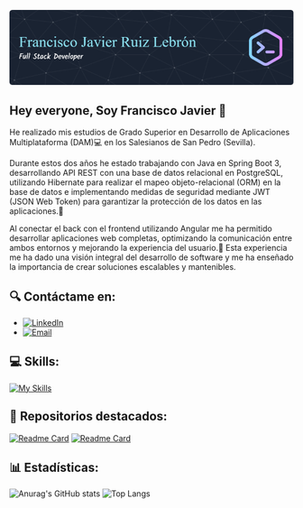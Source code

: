![Header](./franrl03-header-image.png)

## Hey everyone, Soy Francisco Javier 👋

He realizado mis estudios de Grado Superior en Desarrollo de Aplicaciones Multiplataforma (DAM)💻 en los
Salesianos de San Pedro (Sevilla). 

Durante estos dos años
he estado trabajando con Java en Spring Boot 3, desarrollando API REST con una base de datos
relacional en PostgreSQL, utilizando Hibernate para realizar el mapeo objeto-relacional
(ORM) en la base de datos e implementando medidas de seguridad mediante JWT (JSON Web
Token) para garantizar la protección de los datos en las aplicaciones.🚀

Al conectar el back con el frontend utilizando Angular me ha permitido desarrollar aplicaciones web completas, optimizando la comunicación entre ambos
entornos y mejorando la experiencia del usuario.🚀 Esta experiencia me ha dado una visión integral
del desarrollo de software y me ha enseñado la importancia de crear soluciones escalables y
mantenibles.

## 🔍 Contáctame en:
- [![LinkedIn](https://img.shields.io/badge/LinkedIn-Fran-blue?style=flat-square&logo=linkedin)](https://linkedin.com/in/frarule/)
- [![Email](https://img.shields.io/badge/Email-fjavierrule@gmail.com-red?style=flat-square&logo=gmail&logoColor=white)](mailto:fjavierrule@gmail.com)

## 💻 Skills:

[![My Skills](https://skillicons.dev/icons?i=angular,react,css,html,docker,dart,bootstrap,flutter,git,idea,java,py,js,ts,postgres,postman,pycharm,vscode,figma,linux&perline=8)](https://skillicons.dev)

## 📌 Repositorios destacados:

[![Readme Card](https://github-readme-stats.vercel.app/api/pin/?username=FranRL03&repo=VacunApi&theme=tokyonight&show_owner=true)](https://github.com/FranRL03/VacunApi)
[![Readme Card](https://github-readme-stats.vercel.app/api/pin/?username=FranRL03&repo=TheMovieDB&theme=tokyonight&show_owner=true)](https://github.com/FranRL03/TheMovieDB)

## 📊 Estadísticas:

![Anurag's GitHub stats](https://github-readme-stats.vercel.app/api?username=FranRL03&show_icons=true&theme=tokyonight)
![Top Langs](https://github-readme-stats.vercel.app/api/top-langs/?username=FranRL03&layout=compact&theme=tokyonight)

